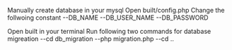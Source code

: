 Manually create database in your mysql
Open built/config.php
Change the follwoing constant
--DB_NAME
--DB_USER_NAME
--DB_PASSWORD

Open built in your terminal
Run following two commands for database migreation
--cd db_migration
--php migration.php
--cd ..
